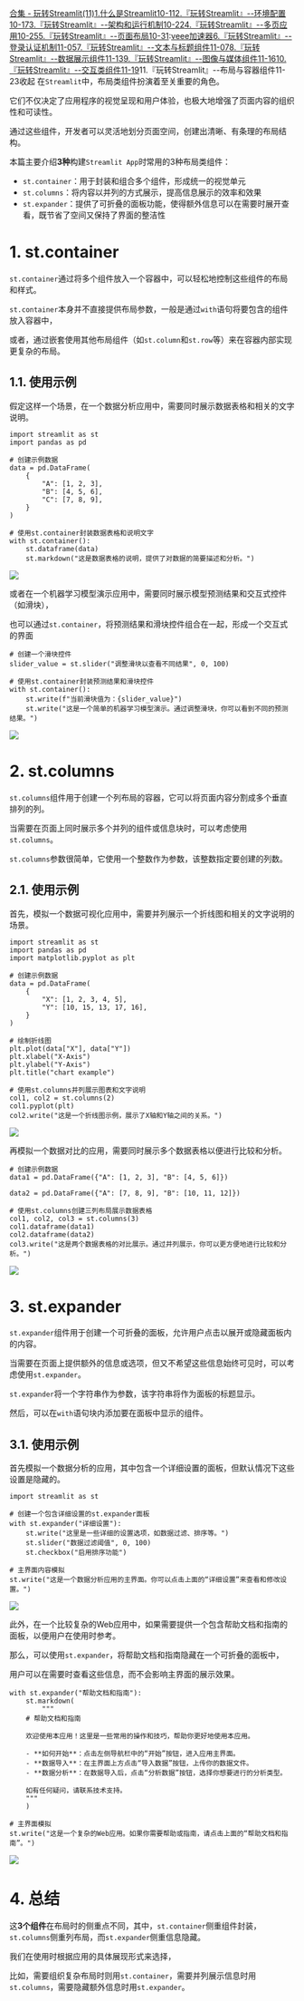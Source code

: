 [合集 \- 玩转Streamlit(11\)](https://github.com)[1\.什么是Streamlit10\-11](https://github.com/wang_yb/p/18458062)[2\.『玩转Streamlit』\-\-环境配置10\-17](https://github.com/wang_yb/p/18471660)[3\.『玩转Streamlit』\-\-架构和运行机制10\-22](https://github.com/wang_yb/p/18492213)[4\.『玩转Streamlit』\-\-多页应用10\-25](https://github.com/wang_yb/p/18502232)[5\.『玩转Streamlit』\-\-页面布局10\-31](https://github.com/wang_yb/p/18516928):[veee加速器](https://liuyunzhuge.com)[6\.『玩转Streamlit』\-\-登录认证机制11\-05](https://github.com/wang_yb/p/18527320)[7\.『玩转Streamlit』\-\-文本与标题组件11\-07](https://github.com/wang_yb/p/18531821)[8\.『玩转Streamlit』\-\-数据展示组件11\-13](https://github.com/wang_yb/p/18543687)[9\.『玩转Streamlit』\-\-图像与媒体组件11\-16](https://github.com/wang_yb/p/18549720)[10\.『玩转Streamlit』\-\-交互类组件11\-19](https://github.com/wang_yb/p/18554142)11\.『玩转Streamlit』\-\-布局与容器组件11\-23收起
在`Streamlit`中，布局类组件扮演着至关重要的角色。


它们不仅决定了应用程序的视觉呈现和用户体验，也极大地增强了页面内容的组织性和可读性。


通过这些组件，开发者可以灵活地划分页面空间，创建出清晰、有条理的布局结构。


本篇主要介绍**3种**构建`Streamlit App`时常用的3种布局类组件：


* `st.container`：用于封装和组合多个组件，形成统一的视觉单元
* `st.columns`：将内容以并列的方式展示，提高信息展示的效率和效果
* `st.expander`：提供了可折叠的面板功能，使得额外信息可以在需要时展开查看，既节省了空间又保持了界面的整洁性


# 1\. st.container


`st.container`通过将多个组件放入一个容器中，可以轻松地控制这些组件的布局和样式。


`st.container`本身并不直接提供布局参数，一般是通过`with`语句将要包含的组件放入容器中，


或者，通过嵌套使用其他布局组件（如`st.column`和`st.row`等）来在容器内部实现更复杂的布局。


## 1\.1\. 使用示例


假定这样一个场景，在一个数据分析应用中，需要同时展示数据表格和相关的文字说明。



```
import streamlit as st
import pandas as pd

# 创建示例数据
data = pd.DataFrame(
    {
        "A": [1, 2, 3],
        "B": [4, 5, 6],
        "C": [7, 8, 9],
    }
)

# 使用st.container封装数据表格和说明文字
with st.container():
    st.dataframe(data)
    st.markdown("这是数据表格的说明，提供了对数据的简要描述和分析。")

```

![](https://img2024.cnblogs.com/blog/83005/202411/83005-20241123150112831-1207944110.png)


或者在一个机器学习模型演示应用中，需要同时展示模型预测结果和交互式控件（如滑块），


也可以通过`st.container`，将预测结果和滑块控件组合在一起，形成一个交互式的界面



```
# 创建一个滑块控件
slider_value = st.slider("调整滑块以查看不同结果", 0, 100)

# 使用st.container封装预测结果和滑块控件
with st.container():
    st.write(f"当前滑块值为：{slider_value}")
    st.write("这是一个简单的机器学习模型演示。通过调整滑块，你可以看到不同的预测结果。")

```

![](https://img2024.cnblogs.com/blog/83005/202411/83005-20241123150112804-748464873.gif)


# 2\. st.columns


`st.columns`组件用于创建一个列布局的容器，它可以将页面内容分割成多个垂直排列的列。


当需要在页面上同时展示多个并列的组件或信息块时，可以考虑使用`st.columns`。


`st.columns`参数很简单，它使用一个整数作为参数，该整数指定要创建的列数。


## 2\.1\. 使用示例


首先，模拟一个数据可视化应用中，需要并列展示一个折线图和相关的文字说明的场景。



```
import streamlit as st
import pandas as pd
import matplotlib.pyplot as plt

# 创建示例数据
data = pd.DataFrame(
    {
        "X": [1, 2, 3, 4, 5],
        "Y": [10, 15, 13, 17, 16],
    }
)

# 绘制折线图
plt.plot(data["X"], data["Y"])
plt.xlabel("X-Axis")
plt.ylabel("Y-Axis")
plt.title("chart example")

# 使用st.columns并列展示图表和文字说明
col1, col2 = st.columns(2)
col1.pyplot(plt)
col2.write("这是一个折线图示例，展示了X轴和Y轴之间的关系。")

```

![](https://img2024.cnblogs.com/blog/83005/202411/83005-20241123150113187-1082736946.png)


再模拟一个数据对比的应用，需要同时展示多个数据表格以便进行比较和分析。



```
# 创建示例数据
data1 = pd.DataFrame({"A": [1, 2, 3], "B": [4, 5, 6]})

data2 = pd.DataFrame({"A": [7, 8, 9], "B": [10, 11, 12]})

# 使用st.columns创建三列布局展示数据表格
col1, col2, col3 = st.columns(3)
col1.dataframe(data1)
col2.dataframe(data2)
col3.write("这是两个数据表格的对比展示。通过并列展示，你可以更方便地进行比较和分析。")

```

![](https://img2024.cnblogs.com/blog/83005/202411/83005-20241123150113433-1310412090.png)


# 3\. st.expander


`st.expander`组件用于创建一个可折叠的面板，允许用户点击以展开或隐藏面板内的内容。


当需要在页面上提供额外的信息或选项，但又不希望这些信息始终可见时，可以考虑使用`st.expander`。


`st.expander`将一个字符串作为参数，该字符串将作为面板的标题显示。


然后，可以在`with`语句块内添加要在面板中显示的组件。


## 3\.1\. 使用示例


首先模拟一个数据分析的应用，其中包含一个详细设置的面板，但默认情况下这些设置是隐藏的。



```
import streamlit as st

# 创建一个包含详细设置的st.expander面板
with st.expander("详细设置"):
    st.write("这里是一些详细的设置选项，如数据过滤、排序等。")
    st.slider("数据过滤阈值", 0, 100)
    st.checkbox("启用排序功能")

# 主界面内容模拟
st.write("这是一个数据分析应用的主界面。你可以点击上面的“详细设置”来查看和修改设置。")

```

![](https://img2024.cnblogs.com/blog/83005/202411/83005-20241123150113447-1977495394.gif)


此外，在一个比较复杂的Web应用中，如果需要提供一个包含帮助文档和指南的面板，以便用户在使用时参考。


那么，可以使用`st.expander`，将帮助文档和指南隐藏在一个可折叠的面板中，


用户可以在需要时查看这些信息，而不会影响主界面的展示效果。



```
with st.expander("帮助文档和指南"):
    st.markdown(
        """
    # 帮助文档和指南

    欢迎使用本应用！这里是一些常用的操作和技巧，帮助你更好地使用本应用。

    - **如何开始**：点击左侧导航栏中的“开始”按钮，进入应用主界面。
    - **数据导入**：在主界面上方点击“导入数据”按钮，上传你的数据文件。
    - **数据分析**：在数据导入后，点击“分析数据”按钮，选择你想要进行的分析类型。

    如有任何疑问，请联系技术支持。
    """
    )

# 主界面模拟
st.write("这是一个复杂的Web应用。如果你需要帮助或指南，请点击上面的“帮助文档和指南”。")

```

![](https://img2024.cnblogs.com/blog/83005/202411/83005-20241123150113171-1121467216.gif)


# 4\. 总结


这**3个组件**在布局时的侧重点不同，其中，`st.container`侧重组件封装，`st.columns`侧重列布局，而`st.expander`侧重信息隐藏。


我们在使用时根据应用的具体展现形式来选择，


比如，需要组织复杂布局时则用`st.container`，需要并列展示信息时用`st.columns`，需要隐藏额外信息时用`st.expander`。


